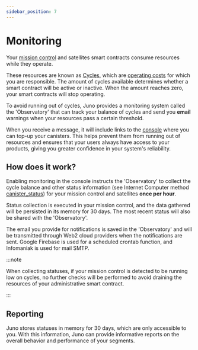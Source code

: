 ```yaml
---
sidebar_position: 7
---
```


# Monitoring

Your [mission control] and satellites smart contracts consume resources while they operate.

These resources are known as [Cycles], which are [operating costs](../pricing#operating-costs) for which you are responsible. The amount of cycles available determines whether a smart contract will be active or inactive. When the amount reaches zero, your smart contracts will stop operating.

To avoid running out of cycles, Juno provides a monitoring system called the 'Observatory' that can track your balance of cycles and send you **email** warnings when your resources pass a certain threshold.

When you receive a message, it will include links to the [console] where you can top-up your canisters. This helps prevent them from running out of resources and ensures that your users always have access to your products, giving you greater confidence in your system's reliability.

## How does it work?

Enabling monitoring in the console instructs the 'Observatory' to collect the cycle balance and other status information (see Internet Computer method [canister_status](https://internetcomputer.org/docs/current/references/ic-interface-spec/#ic-canister_status)) for your mission control and satellites **once per hour**.

Status collection is executed in your mission control, and the data gathered will be persisted in its memory for 30 days. The most recent status will also be shared with the 'Observatory'.

The email you provide for notifications is saved in the 'Observatory' and will be transmitted through Web2 cloud providers when the notifications are sent. Google Firebase is used for a scheduled crontab function, and Infomaniak is used for mail SMTP.

:::note

When collecting statuses, if your mission control is detected to be running low on cycles, no further checks will be performed to avoid draining the resources of your administrative smart contract.

:::

## Reporting

Juno stores statuses in memory for 30 days, which are only accessible to you. With this information, Juno can provide informative reports on the overall behavior and performance of your segments.

[satellite]: ../terminology.md#satellite
[mission control]: ../terminology.md#mission-control
[Cycles]: ../terminology.md#cycles
[console]: ../terminology.md#console
